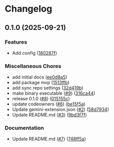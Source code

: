 # Changelog

## 0.1.0 (2025-09-21)


### Features

* Add config ([180287f](https://github.com/gemini-cli-extensions/mysql/commit/180287f9d568eb452701c417e37630435e7cb123))


### Miscellaneous Chores

* add initial docs ([ee0d8a5](https://github.com/gemini-cli-extensions/mysql/commit/ee0d8a5354386ccf9a59c7a5361f77d9c76f415a))
* add package mvp ([1513ffb](https://github.com/gemini-cli-extensions/mysql/commit/1513ffb800139650d8aeb0c5a6b0dda4e0a60af5))
* add sync repo settings ([32d419b](https://github.com/gemini-cli-extensions/mysql/commit/32d419b2404e6844552170670ac2b14f559dc285))
* make binary executable ([#9](https://github.com/gemini-cli-extensions/mysql/issues/9)) ([316ca44](https://github.com/gemini-cli-extensions/mysql/commit/316ca4417a2f0c5d690c454bde07700721b23740))
* release 0.1.0 ([#8](https://github.com/gemini-cli-extensions/mysql/issues/8)) ([015155c](https://github.com/gemini-cli-extensions/mysql/commit/015155c57ece891d0c369079db6d29bbde3235bf))
* update codeowners ([#6](https://github.com/gemini-cli-extensions/mysql/issues/6)) ([be15f5a](https://github.com/gemini-cli-extensions/mysql/commit/be15f5af536ad913753e6948b611d860615e71b4))
* Update gemini-extension.json ([#2](https://github.com/gemini-cli-extensions/mysql/issues/2)) ([58d7934](https://github.com/gemini-cli-extensions/mysql/commit/58d79341e54e001b3c65adc21bc2da708a674de6))
* Update README.md ([#3](https://github.com/gemini-cli-extensions/mysql/issues/3)) ([9bd3f7f](https://github.com/gemini-cli-extensions/mysql/commit/9bd3f7f9a183921730dd09fc1dd261bf8a3ca33e))


### Documentation

* Update README.md ([#7](https://github.com/gemini-cli-extensions/mysql/issues/7)) ([748ff5a](https://github.com/gemini-cli-extensions/mysql/commit/748ff5a9097bdfa9402a815f079b2ad51461650b))
